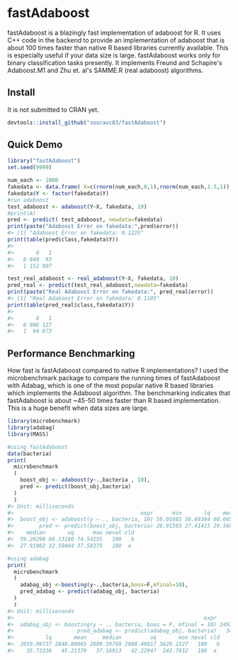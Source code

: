 

<!-- README.md is generated from README.Rmd. Please edit that file -->



# fastAdaboost 
fastAdaboost is a blazingly fast implementation of adaboost for R. It uses C++ code in the backend to provide an implementation of adaboost that is about 100 times faster than native R based libraries currently available. This is especially useful if your data size is large. fastAdaboost works only 
for binary classification tasks presently. It implements Freund and Schapire's Adaboost.M1 and 
Zhu et. al's SAMME.R (real adaboost) algorithms.

## Install
It is not submitted to CRAN yet.

```r
devtools::install_github("souravc83/fastAdaboost")
```

## Quick Demo

```r
library("fastAdaboost")
set.seed(9999)

num_each <- 1000
fakedata <- data.frame( X=c(rnorm(num_each,0,1),rnorm(num_each,1.5,1)), Y=c(rep(0,num_each),rep(1,num_each) ) )
fakedata$Y <- factor(fakedata$Y)
#run adaboost
test_adaboost <- adaboost(Y~X, fakedata, 10)
#print(A)
pred <- predict( test_adaboost, newdata=fakedata)
print(paste("Adaboost Error on fakedata:",pred$error))
#> [1] "Adaboost Error on fakedata: 0.1225"
print(table(pred$class,fakedata$Y))
#>    
#>       0   1
#>   0 848  93
#>   1 152 907

test_real_adaboost <- real_adaboost(Y~X, fakedata, 10)
pred_real <- predict(test_real_adaboost,newdata=fakedata)
print(paste("Real Adaboost Error on fakedata:", pred_real$error))
#> [1] "Real Adaboost Error on fakedata: 0.1105"
print(table(pred_real$class,fakedata$Y))
#>    
#>       0   1
#>   0 906 127
#>   1  94 873
```

## Performance Benchmarking
How fast is fastAdaboost compared to native R implementations? I used the microbenchmark package to 
compare the running times of fastAdaboost with Adabag, which is one of the most popular native 
R based libraries which implements the Adaboost algorithm.
The benchmarking indicates that fastAdaboost is about ~45-50 times faster than
R based implementation. This is a huge benefit when data sizes are large.
```r
library(microbenchmark)
library(adabag)
library(MASS)

#using fastAdaboost
data(bacteria)
print(
  microbenchmark
  ( 
    boost_obj <- adaboost(y~.,bacteria , 10),
    pred <- predict(boost_obj,bacteria) 
  )
  )
#> Unit: milliseconds
#>                                        expr      min       lq    mean
#>  boost_obj <- adaboost(y ~ ., bacteria, 10) 58.01665 58.69384 60.6658
#>        pred <- predict(boost_obj, bacteria) 26.91593 27.41415 29.5689
#>    median       uq      max neval cld
#>  59.20298 60.13180 74.54155   100   b
#>  27.91902 32.50484 37.58375   100  a

#using adabag
print(
  microbenchmark
  ( 
    adabag_obj <-boosting(y~.,bacteria,boos=F,mfinal=10),
    pred_adabag <- predict(adabag_obj, bacteria)
  )
  )
#> Unit: milliseconds
#>                                                            expr        min
#>  adabag_obj <- boosting(y ~ ., bacteria, boos = F, mfinal = 10) 2497.55208
#>                    pred_adabag <- predict(adabag_obj, bacteria)   34.50564
#>          lq       mean     median         uq       max neval cld
#>  2659.99737 2848.80065 2809.39769 2988.49017 3629.1527   100   b
#>    35.72336   45.21379   37.16913   42.22947  242.7932   100  a
```
